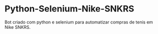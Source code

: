 # Python-Selenium-Nike-SNKRS
Bot criado com python e selenium para automatizar compras de tenis em Nike SNKRS.
